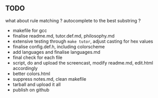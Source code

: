 ## TODO

what about rule matching ?
autocomplete to the best substring ?

* makefile for gcc
* finalise readme.md, tutor.def.md, philosophy.md
* extensive testing through `make tutor`, adjust casting for hex values
* finalise config.def.h, including colorscheme
* add languages and finalise languages.md
* final check for each file
* script, do and upload the screencast, modify readme.md, edit.html accordingly
* better colors.html
* suppress notes.md, clean makefile
* tarball and upload it all
* publish on github
